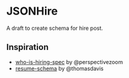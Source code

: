 # JSONHire

A draft to create schema for hire post.

## Inspiration

- [who-is-hiring-spec](https://github.com/perspectivezoom/who-is-hiring-spec) by @perspectivezoom
- [resume-schema](https://github.com/jsonresume/resume-schema) by @thomasdavis
